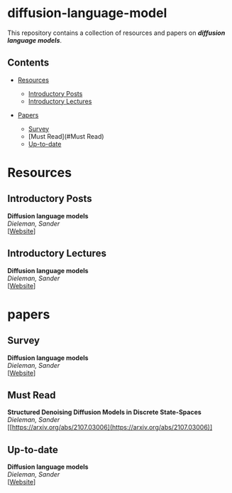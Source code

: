 # diffusion-language-model

This repository contains a collection of resources and papers on ***diffusion language models***.

## Contents
- [Resources](#resources)
  - [Introductory Posts](#introductory-posts)
  - [Introductory Lectures](#introductory-lectures)

- [Papers](#papers)
  - [Survey](#Survey)
  - [Must Read](#Must Read)
  - [Up-to-date](#Up-to-date)


# Resources

## Introductory Posts

**Diffusion language models** \
*Dieleman, Sander* \
[[Website](https://sander.ai/2023/01/09/diffusion-language.html)] 

## Introductory Lectures

**Diffusion language models** \
*Dieleman, Sander* \
[[Website](https://sander.ai/2023/01/09/diffusion-language.html)] 

# papers

## Survey

**Diffusion language models** \
*Dieleman, Sander* \
[[Website](https://sander.ai/2023/01/09/diffusion-language.html)] 

## Must Read

**Structured Denoising Diffusion Models in Discrete State-Spaces** \
*Dieleman, Sander* \
[[https://arxiv.org/abs/2107.03006](https://arxiv.org/abs/2107.03006)] 

## Up-to-date

**Diffusion language models** \
*Dieleman, Sander* \
[[Website](https://sander.ai/2023/01/09/diffusion-language.html)] 
